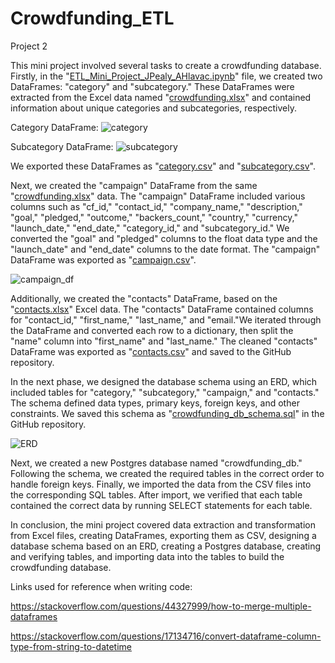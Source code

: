 # Crowdfunding_ETL
Project 2

This mini project involved several tasks to create a crowdfunding database. Firstly, in the "[ETL_Mini_Project_JPealy_AHlavac.ipynb](https://github.com/aliciahlavac/Crowdfunding_ETL/blob/main/ETL_Mini_Project_JPealy_AHlavac.ipynb)" file, we created two DataFrames: "category" and "subcategory." These DataFrames were extracted from the Excel data named "[crowdfunding.xlsx](https://github.com/aliciahlavac/Crowdfunding_ETL/blob/main/Resources/crowdfunding.xlsx)" and contained information about unique categories and subcategories, respectively. 

Category DataFrame:
![category](https://github.com/aliciahlavac/Crowdfunding_ETL/assets/127240852/4719da6f-556e-4a41-be47-82fdb526c203)

Subcategory DataFrame:
![subcategory](https://github.com/aliciahlavac/Crowdfunding_ETL/assets/127240852/597268d5-da83-4f57-ac95-588cc40fb388)

We exported these DataFrames as "[category.csv](https://github.com/aliciahlavac/Crowdfunding_ETL/blob/main/Resources/category.csv)" and "[subcategory.csv](https://github.com/aliciahlavac/Crowdfunding_ETL/blob/main/Resources/subcategory.csv)".

Next, we created the "campaign" DataFrame from the same "[crowdfunding.xlsx](https://github.com/aliciahlavac/Crowdfunding_ETL/blob/main/Resources/crowdfunding.xlsx)" data. The "campaign" DataFrame included various columns such as "cf_id," "contact_id," "company_name," "description," "goal," "pledged," "outcome," "backers_count," "country," "currency," "launch_date," "end_date," "category_id," and "subcategory_id." We converted the "goal" and "pledged" columns to the float data type and the "launch_date" and "end_date" columns to the date format. The "campaign" DataFrame was exported as "[campaign.csv](https://github.com/aliciahlavac/Crowdfunding_ETL/blob/main/Resources/campaign.csv)".

![campaign_df](https://github.com/aliciahlavac/Crowdfunding_ETL/assets/127240852/511f96a9-3e65-4cbb-a4a9-3671ffb756d7)

Additionally, we created the "contacts" DataFrame, based on the "[contacts.xlsx](https://github.com/aliciahlavac/Crowdfunding_ETL/blob/main/Resources/campaign.csv)" Excel data. The "contacts" DataFrame contained columns for "contact_id," "first_name," "last_name," and "email."We iterated through the DataFrame and converted each row to a dictionary, then split the "name" column into "first_name" and "last_name." The cleaned "contacts" DataFrame was exported as "[contacts.csv](https://github.com/aliciahlavac/Crowdfunding_ETL/blob/main/Resources/contacts.csv)" and saved to the GitHub repository.

In the next phase, we designed the database schema using an ERD, which included tables for "category," "subcategory," "campaign," and "contacts." The schema defined data types, primary keys, foreign keys, and other constraints. We saved this schema as "[crowdfunding_db_schema.sql](https://github.com/aliciahlavac/Crowdfunding_ETL/blob/main/Crowdfunding_DB_Schema.sql)" in the GitHub repository.

![ERD](https://github.com/aliciahlavac/Crowdfunding_ETL/assets/127240852/248ea845-c224-4b69-a9e2-75c080d51fe7)

Next, we created a new Postgres database named "crowdfunding_db." Following the schema, we created the required tables in the correct order to handle foreign keys. Finally, we imported the data from the CSV files into the corresponding SQL tables. After import, we verified that each table contained the correct data by running SELECT statements for each table.

In conclusion, the mini project covered data extraction and transformation from Excel files, creating DataFrames, exporting them as CSV, designing a database schema based on an ERD, creating a Postgres database, creating and verifying tables, and importing data into the tables to build the crowdfunding database.

Links used for reference when writing code:

https://stackoverflow.com/questions/44327999/how-to-merge-multiple-dataframes

https://stackoverflow.com/questions/17134716/convert-dataframe-column-type-from-string-to-datetime


